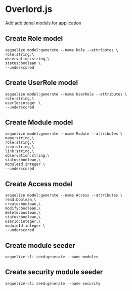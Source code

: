 # Overlord.js
Add additional models for application

## Create Role model
```
sequelize model:generate --name Role --attributes \  
role:string,\
observation:string,\
status:boolean \
--underscored
```
## Create UserRole model
```
sequelize model:generate --name UserRole --attributes \
role:string,\
userId:integer \
--underscored
```
## Create Module model
```
sequelize model:generate --name Module --attributes \  
name:string,\
role:string,\
icon:string,\
link:string,\
observation:string,\
status:boolean,\
moduleId:integer \
--underscored   
```
## Create Access model
```
sequelize model:generate --name Access --attributes \
read:boolean,\
create:boolean,\
modify:boolean,\
delete:boolean,\
status:boolean,\
userId:integer,\
moduleId:integer \
--underscored
```
## Create module seeder
```
sequelize-cli seed:generate --name modules
```
## Create security module seeder
```
sequelize-cli seed:generate --name security
```

